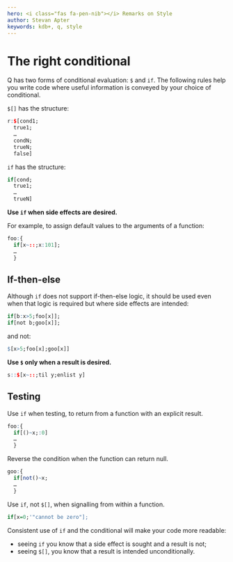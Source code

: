 ```yaml
---
hero: <i class="fas fa-pen-nib"></i> Remarks on Style
author: Stevan Apter
keywords: kdb+, q, style
---
```


# The right conditional


Q has two forms of conditional evaluation: `$` and `if`. The following rules help you write code where useful information is conveyed by your choice of conditional.

`$[]` has the structure:

```q
r:$[cond1;
  true1;
  …
  condN;
  trueN;
  false]
```

`if` has the structure:

```q
if[cond;
  true1;
  …
  trueN]
```

**Use `if` when side effects are desired.**

For example, to assign default values to the arguments of a function:

```q
foo:{
  if[x~::;x:101];
  …
  }
```


## If-then-else

Although `if` does not support if-then-else logic, it should be used even when that logic is required but where side effects are intended:

```q
if[b:x>5;foo[x]];
if[not b;goo[x]];
```

and not:

```q
$[x>5;foo[x];goo[x]]
```

**Use `$` only when a result is desired.**

```q
s::$[x~::;til y;enlist y]
```


## Testing 

Use `if` when testing, to return from a function with an explicit result.

```q
foo:{
  if[()~x;:0]
  …
  }
```

Reverse the condition when the function can return null.

```q
goo:{
  if[not()~x;
  …
  }
```

Use `if`, not `$[]`, when signalling from within a function.

```q
if[x=0;'"cannot be zero"];
```

Consistent use of `if` and the conditional will make your code more readable: 

-   seeing `if` you know that a side effect is sought and a result is not; 
-   seeing `$[]`, you know that a result is intended unconditionally.


